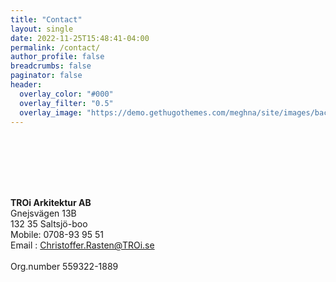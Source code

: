 ```yaml
---
title: "Contact"
layout: single
date: 2022-11-25T15:48:41-04:00
permalink: /contact/
author_profile: false
breadcrumbs: false
paginator: false
header:
  overlay_color: "#000"
  overlay_filter: "0.5"
  overlay_image: "https://demo.gethugothemes.com/meghna/site/images/backgrounds/hero-area.jpg"
---
```


<Br/>
<Br/>
<Br/>
<Br/>
<Br/>


**TROi Arkitektur AB** <Br/>
Gnejsvägen 13B <Br/>
132 35 Saltsjö-boo <Br/>
Mobile: 0708-93 95 51 <Br/>
Email : Christoffer.Rasten@TROi.se <Br/>
<Br/>
Org.number 559322-1889

